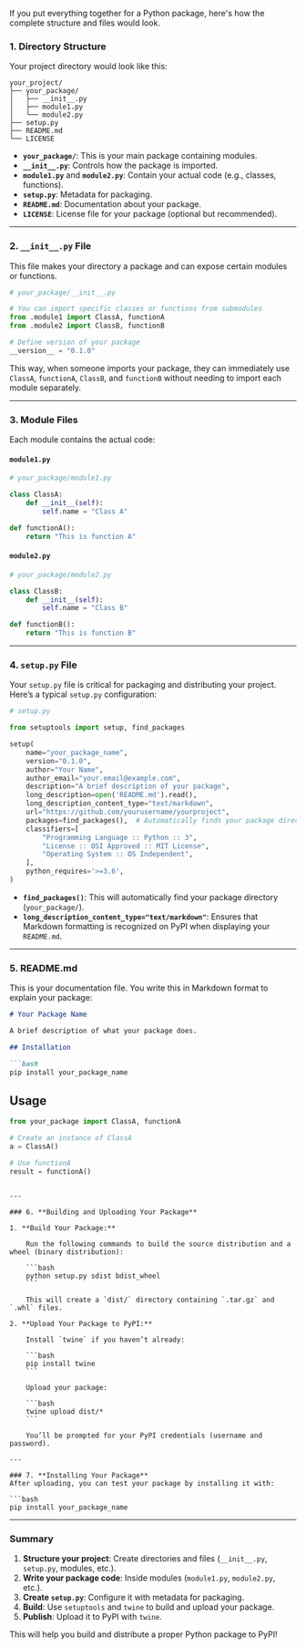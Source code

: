 If you put everything together for a Python package, here's how the complete structure and files would look.

### 1. **Directory Structure**
Your project directory would look like this:

```
your_project/
├── your_package/
│   ├── __init__.py
│   ├── module1.py
│   └── module2.py
├── setup.py
├── README.md
└── LICENSE
```

- **`your_package/`**: This is your main package containing modules.
- **`__init__.py`**: Controls how the package is imported.
- **`module1.py`** and **`module2.py`**: Contain your actual code (e.g., classes, functions).
- **`setup.py`**: Metadata for packaging.
- **`README.md`**: Documentation about your package.
- **`LICENSE`**: License file for your package (optional but recommended).

---

### 2. **`__init__.py` File**
This file makes your directory a package and can expose certain modules or functions.

```python
# your_package/__init__.py

# You can import specific classes or functions from submodules
from .module1 import ClassA, functionA
from .module2 import ClassB, functionB

# Define version of your package
__version__ = "0.1.0"
```

This way, when someone imports your package, they can immediately use `ClassA`, `functionA`, `ClassB`, and `functionB` without needing to import each module separately.

---

### 3. **Module Files**

Each module contains the actual code:

#### `module1.py`

```python
# your_package/module1.py

class ClassA:
    def __init__(self):
        self.name = "Class A"

def functionA():
    return "This is function A"
```

#### `module2.py`

```python
# your_package/module2.py

class ClassB:
    def __init__(self):
        self.name = "Class B"

def functionB():
    return "This is function B"
```

---

### 4. **`setup.py` File**

Your `setup.py` file is critical for packaging and distributing your project. Here’s a typical `setup.py` configuration:

```python
# setup.py

from setuptools import setup, find_packages

setup(
    name="your_package_name",
    version="0.1.0",
    author="Your Name",
    author_email="your.email@example.com",
    description="A brief description of your package",
    long_description=open('README.md').read(),
    long_description_content_type="text/markdown",
    url="https://github.com/yourusername/yourproject",
    packages=find_packages(),  # Automatically finds your package directories
    classifiers=[
        "Programming Language :: Python :: 3",
        "License :: OSI Approved :: MIT License",
        "Operating System :: OS Independent",
    ],
    python_requires='>=3.6',
)
```

- **`find_packages()`**: This will automatically find your package directory (`your_package/`).
- **`long_description_content_type="text/markdown"`**: Ensures that Markdown formatting is recognized on PyPI when displaying your `README.md`.

---

### 5. **README.md**

This is your documentation file. You write this in Markdown format to explain your package:

```markdown
# Your Package Name

A brief description of what your package does.

## Installation

```bash
pip install your_package_name
```

## Usage

```python
from your_package import ClassA, functionA

# Create an instance of ClassA
a = ClassA()

# Use functionA
result = functionA()
```
```

---

### 6. **Building and Uploading Your Package**

1. **Build Your Package:**

    Run the following commands to build the source distribution and a wheel (binary distribution):

    ```bash
    python setup.py sdist bdist_wheel
    ```

    This will create a `dist/` directory containing `.tar.gz` and `.whl` files.

2. **Upload Your Package to PyPI:**

    Install `twine` if you haven’t already:

    ```bash
    pip install twine
    ```

    Upload your package:

    ```bash
    twine upload dist/*
    ```

    You’ll be prompted for your PyPI credentials (username and password).

---

### 7. **Installing Your Package**
After uploading, you can test your package by installing it with:

```bash
pip install your_package_name
```

---

### Summary
1. **Structure your project**: Create directories and files (`__init__.py`, `setup.py`, modules, etc.).
2. **Write your package code**: Inside modules (`module1.py`, `module2.py`, etc.).
3. **Create `setup.py`**: Configure it with metadata for packaging.
4. **Build**: Use `setuptools` and `twine` to build and upload your package.
5. **Publish**: Upload it to PyPI with `twine`.

This will help you build and distribute a proper Python package to PyPI!
